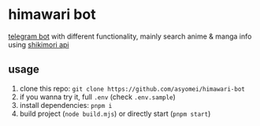 # himawari bot
[telegram bot](https://t.me/himawaridesu_bot) with different functionality, mainly search anime & manga info using [shikimori api](https://shikimori.one/api/doc)

## usage
1. clone this repo: `git clone https://github.com/asyomei/himawari-bot`
1. if you wanna try it, full `.env` (check `.env.sample`)
1. install dependencies: `pnpm i`
1. build project (`node build.mjs`) or directly start (`pnpm start`)
